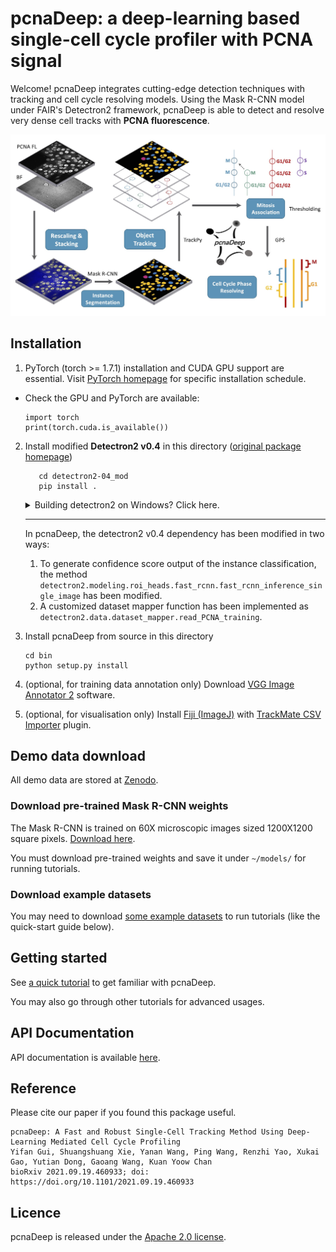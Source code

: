 # pcnaDeep: a deep-learning based single-cell cycle profiler with PCNA signal

Welcome! pcnaDeep integrates cutting-edge detection techniques with tracking and cell cycle resolving models.
Using the Mask R-CNN model under FAIR's Detectron2 framework, pcnaDeep is able to detect and resolve very dense cell tracks with __PCNA fluorescence__.

<img src="/tutorial/assets/overview.jpg" alt="overview" width="800" />

## Installation
1. PyTorch (torch >= 1.7.1) installation and CUDA GPU support are essential. Visit [PyTorch homepage](https://pytorch.org/) for specific installation schedule.

- Check the GPU and PyTorch are available:
   ```
   import torch
   print(torch.cuda.is_available())
   ```

2. Install modified __Detectron2 v0.4__ in this directory ([original package homepage](https://github.com/facebookresearch/detectron2))

   ```angular2html
      cd detectron2-04_mod
      pip install .
   ```

   <details>
   <summary>Building detectron2 on Windows? Click here.
   </summary>

      - Before building detectron2, you must install <a title="Microsoft Visual C++" href="https://visualstudio.microsoft.com/vs/features/cplusplus/">Microsoft Visual C++</a> (please use the standard installation).
      After installation, please restart your system.
      - If your torch version is old, the following changes of the `torch` package may be required. <a title="Ref" href="https://blog.csdn.net/weixin_42644340/article/details/109178660">Reference (Chinese)</a>.

         ```angular2html
            In torch\include\torch\csrc\jit\argument_spec.h,
            static constexpr size_t DEPTH_LIMIT = 128;
               change to -->
            static const size_t DEPTH_LIMIT = 128;
         ```
   </details>

   ---

   In pcnaDeep, the detectron2 v0.4 dependency has been modified in two ways:
      1. To generate confidence score output of the instance classification, the method `detectron2.modeling.roi_heads.fast_rcnn.fast_rcnn_inference_single_image` has been modified.
      2. A customized dataset mapper function has been implemented as `detectron2.data.dataset_mapper.read_PCNA_training`.


3. Install pcnaDeep from source in this directory
   ```
   cd bin
   python setup.py install
   ```
4. (optional, for training data annotation only) Download [VGG Image Annotator 2](https://www.robots.ox.ac.uk/~vgg/software/via/) software.
5. (optional, for visualisation only) Install [Fiji (ImageJ)](https://fiji.sc/) with [TrackMate CSV Importer](https://github.com/tinevez/TrackMate-CSVImporter) plugin.


## Demo data download

All demo data are stored at [Zenodo](https://zenodo.org/record/5515771#.YqAISRNBxxg).

### Download pre-trained Mask R-CNN weights

The Mask R-CNN is trained on 60X microscopic images sized 1200X1200 square pixels. [Download here](https://zenodo.org/record/5515771/files/mrcnn_sat_rot_aug.pth?download=1).

You must download pre-trained weights and save it under `~/models/` for running tutorials.

### Download example datasets

You may need to download [some example datasets](https://github.com/chan-labsite/PCNAdeep/tree/main/examples) to run tutorials (like the quick-start guide below).

## Getting started

See [a quick tutorial](tutorial/getting_started.ipynb) to get familiar with pcnaDeep.

You may also go through other tutorials for advanced usages.

## API Documentation

API documentation is available [here](API_documentation_v1.pdf).

## Reference

Please cite our paper if you found this package useful. 
```
pcnaDeep: A Fast and Robust Single-Cell Tracking Method Using Deep-Learning Mediated Cell Cycle Profiling
Yifan Gui, Shuangshuang Xie, Yanan Wang, Ping Wang, Renzhi Yao, Xukai Gao, Yutian Dong, Gaoang Wang, Kuan Yoow Chan
bioRxiv 2021.09.19.460933; doi: https://doi.org/10.1101/2021.09.19.460933
```

## Licence

pcnaDeep is released under the [Apache 2.0 license](LICENSE).
